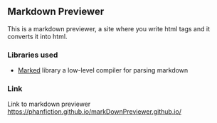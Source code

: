 ## Markdown Previewer

This is a markdown previewer, a site where you write html tags and it converts it into html.

### Libraries used
* [Marked](https://marked.js.org/) library a low-level compiler for parsing markdown


### Link
Link to markdown previewer https://phanfiction.github.io/markDownPreviewer.github.io/

